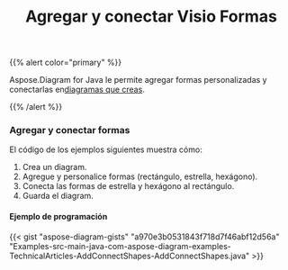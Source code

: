 ﻿---
title: Agregar y conectar Visio Formas
type: docs
weight: 10
url: /es/java/add-and-connect-visio-shapes/
---
{{% alert color="primary" %}} 

 Aspose.Diagram for Java le permite agregar formas personalizadas y conectarlas en[diagramas que creas](/diagram/es/java/load-or-create-a-visio-drawing/).

{{% /alert %}} 
### **Agregar y conectar formas**
El código de los ejemplos siguientes muestra cómo:

1. Crea un diagram.
1. Agregue y personalice formas (rectángulo, estrella, hexágono).
1. Conecta las formas de estrella y hexágono al rectángulo.
1. Guarda el diagram.
#### **Ejemplo de programación**
{{< gist "aspose-diagram-gists" "a970e3b0531843f718d7f46abf12d56a" "Examples-src-main-java-com-aspose-diagram-examples-TechnicalArticles-AddConnectShapes-AddConnectShapes.java" >}}
